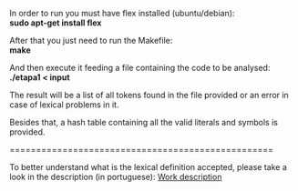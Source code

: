 In order to run you must have flex installed (ubuntu/debian):  
 **sudo apt-get install flex**

After that you just need to run the Makefile:  
 **make**

And then execute it feeding a file containing the code to be analysed:  
 **./etapa1 < input**

The result will be a list of all tokens found in the file provided or an error in case of lexical problems in it.

Besides that, a hash table containing all the valid literals and symbols is provided.


==================================================

To better understand what is the lexical definition accepted, please take a look in the description (in portuguese):
[Work description](https://bitbucket.org/bpsilva/compiler-01_lexical_analysis/src/f12e26addcca1d1ac8894d7026391534afafd571/definicao.pdf?at=master&fileviewer=file-view-default)